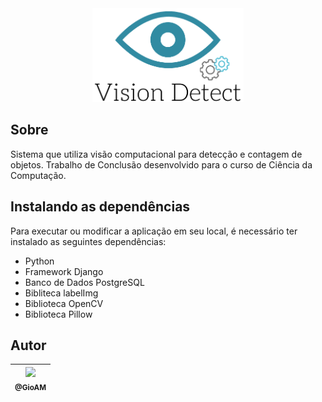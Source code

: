 <div align="center">
  <img src="https://github.com/GioAM/vision-detect/blob/main/visiondetect/static/img/logo.png" height=150px alt="Vision Detect" />
</div>




## Sobre

Sistema que utiliza visão computacional para detecção e contagem de objetos. Trabalho de Conclusão desenvolvido para o curso de Ciência da Computação.

## Instalando as dependências

Para executar ou modificar a aplicação em seu local, é necessário ter instalado as seguintes dependências:

  - Python
  - Framework Django
  - Banco de Dados PostgreSQL
  - Bibliteca labelImg
  - Biblioteca OpenCV
  - Biblioteca Pillow

## Autor

[<img src="https://avatars3.githubusercontent.com/u/34317514?s=400&v=4" width=115><br><sub>@GioAM</sub>](https://github.com/GioAM) |
  | :---: |
